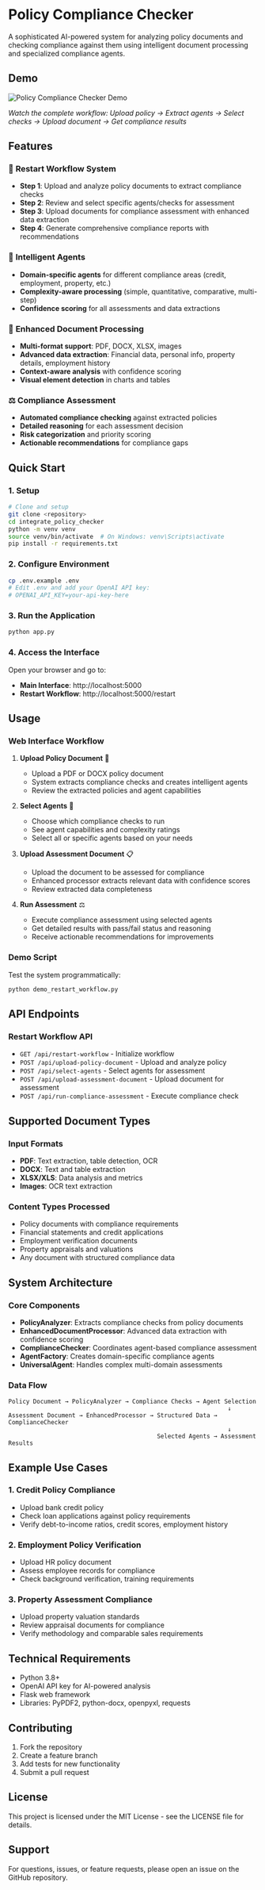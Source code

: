 # Policy Compliance Checker

A sophisticated AI-powered system for analyzing policy documents and checking compliance against them using intelligent document processing and specialized compliance agents.

## Demo

![Policy Compliance Checker Demo](demogif.gif)

*Watch the complete workflow: Upload policy → Extract agents → Select checks → Upload document → Get compliance results*

## Features

### 🔄 **Restart Workflow System**
- **Step 1**: Upload and analyze policy documents to extract compliance checks
- **Step 2**: Review and select specific agents/checks for assessment  
- **Step 3**: Upload documents for compliance assessment with enhanced data extraction
- **Step 4**: Generate comprehensive compliance reports with recommendations

### 🤖 **Intelligent Agents**
- **Domain-specific agents** for different compliance areas (credit, employment, property, etc.)
- **Complexity-aware processing** (simple, quantitative, comparative, multi-step)
- **Confidence scoring** for all assessments and data extractions

### 📄 **Enhanced Document Processing**
- **Multi-format support**: PDF, DOCX, XLSX, images
- **Advanced data extraction**: Financial data, personal info, property details, employment history
- **Context-aware analysis** with confidence scoring
- **Visual element detection** in charts and tables

### ⚖️ **Compliance Assessment**
- **Automated compliance checking** against extracted policies
- **Detailed reasoning** for each assessment decision
- **Risk categorization** and priority scoring
- **Actionable recommendations** for compliance gaps

## Quick Start

### 1. Setup
```bash
# Clone and setup
git clone <repository>
cd integrate_policy_checker
python -m venv venv
source venv/bin/activate  # On Windows: venv\Scripts\activate
pip install -r requirements.txt
```

### 2. Configure Environment
```bash
cp .env.example .env
# Edit .env and add your OpenAI API key:
# OPENAI_API_KEY=your-api-key-here
```

### 3. Run the Application
```bash
python app.py
```

### 4. Access the Interface
Open your browser and go to:
- **Main Interface**: http://localhost:5000
- **Restart Workflow**: http://localhost:5000/restart

## Usage

### Web Interface Workflow

1. **Upload Policy Document** 📄
   - Upload a PDF or DOCX policy document
   - System extracts compliance checks and creates intelligent agents
   - Review the extracted policies and agent capabilities

2. **Select Agents** 🤖
   - Choose which compliance checks to run
   - See agent capabilities and complexity ratings
   - Select all or specific agents based on your needs

3. **Upload Assessment Document** 📋
   - Upload the document to be assessed for compliance
   - Enhanced processor extracts relevant data with confidence scores
   - Review extracted data completeness

4. **Run Assessment** ⚖️
   - Execute compliance assessment using selected agents
   - Get detailed results with pass/fail status and reasoning
   - Receive actionable recommendations for improvements

### Demo Script

Test the system programmatically:
```bash
python demo_restart_workflow.py
```

## API Endpoints

### Restart Workflow API
- `GET /api/restart-workflow` - Initialize workflow
- `POST /api/upload-policy-document` - Upload and analyze policy
- `POST /api/select-agents` - Select agents for assessment
- `POST /api/upload-assessment-document` - Upload document for assessment
- `POST /api/run-compliance-assessment` - Execute compliance check

## Supported Document Types

### Input Formats
- **PDF**: Text extraction, table detection, OCR
- **DOCX**: Text and table extraction
- **XLSX/XLS**: Data analysis and metrics
- **Images**: OCR text extraction

### Content Types Processed
- Policy documents with compliance requirements
- Financial statements and credit applications
- Employment verification documents
- Property appraisals and valuations
- Any document with structured compliance data

## System Architecture

### Core Components
- **PolicyAnalyzer**: Extracts compliance checks from policy documents
- **EnhancedDocumentProcessor**: Advanced data extraction with confidence scoring
- **ComplianceChecker**: Coordinates agent-based compliance assessment
- **AgentFactory**: Creates domain-specific compliance agents
- **UniversalAgent**: Handles complex multi-domain assessments

### Data Flow
```
Policy Document → PolicyAnalyzer → Compliance Checks → Agent Selection
                                                              ↓
Assessment Document → EnhancedProcessor → Structured Data → ComplianceChecker
                                                              ↓
                                          Selected Agents → Assessment Results
```

## Example Use Cases

### 1. Credit Policy Compliance
- Upload bank credit policy
- Check loan applications against policy requirements
- Verify debt-to-income ratios, credit scores, employment history

### 2. Employment Policy Verification
- Upload HR policy document
- Assess employee records for compliance
- Check background verification, training requirements

### 3. Property Assessment Compliance
- Upload property valuation standards
- Review appraisal documents for compliance
- Verify methodology and comparable sales requirements

## Technical Requirements

- Python 3.8+
- OpenAI API key for AI-powered analysis
- Flask web framework
- Libraries: PyPDF2, python-docx, openpyxl, requests

## Contributing

1. Fork the repository
2. Create a feature branch
3. Add tests for new functionality
4. Submit a pull request

## License

This project is licensed under the MIT License - see the LICENSE file for details.

## Support

For questions, issues, or feature requests, please open an issue on the GitHub repository.